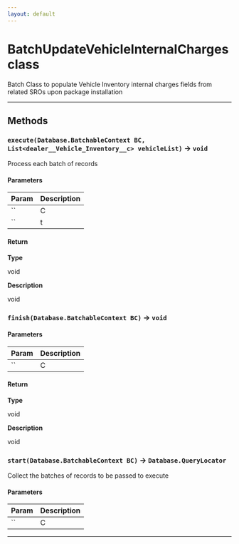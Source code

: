 ```yaml
---
layout: default
---
```

# BatchUpdateVehicleInternalCharges class

Batch Class to populate Vehicle Inventory internal charges fields from related SROs upon package installation

---
## Methods
### `execute(Database.BatchableContext BC, List<dealer__Vehicle_Inventory__c> vehicleList)` → `void`

Process each batch of records

#### Parameters
|Param|Description|
|-----|-----------|
|`` | C |
|`` | t |

#### Return

**Type**

void

**Description**

void

### `finish(Database.BatchableContext BC)` → `void`
#### Parameters
|Param|Description|
|-----|-----------|
|`` | C |

#### Return

**Type**

void

**Description**

void

### `start(Database.BatchableContext BC)` → `Database.QueryLocator`

Collect the batches of records to be passed to execute

#### Parameters
|Param|Description|
|-----|-----------|
|`` | C |

---
